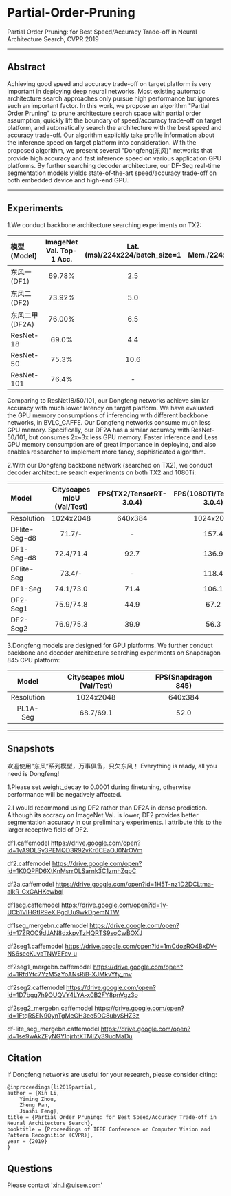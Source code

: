 # Partial-Order-Pruning

Partial Order Pruning: for  Best Speed/Accuracy Trade-off in Neural Architecture Search, CVPR 2019

****

## Abstract
Achieving good speed and accuracy trade-off on target platform is very important in deploying deep neural networks. Most existing automatic architecture search approaches only pursue high performance but ignores such an important factor. In this work, we propose an algorithm "Partial Order Pruning" to prune architecture search space with partial order assumption, quickly lift the boundary of speed/accuracy trade-off on target platform, and automatically search the architecture with the best speed and accuracy trade-off. Our algorithm explicitly take profile information about the inference speed on target platform into consideration. With the proposed algorithm, we present several "Dongfeng(东风)" networks that provide high accuracy and fast inference speed on various application GPU platforms. By further searching decoder architecture, our DF-Seg real-time segmentation models yields state-of-the-art speed/accuracy trade-off on both embedded device and high-end GPU.

***

## Experiments

1.We conduct backbone architecture searching experiments on TX2:

| 	模型(Model)		|	ImageNet Val. Top-1 Acc.	| Lat.(ms)/224x224/batch_size=1| GPU Mem./224x224/batch_size=50 | GPU Mem./1024x1024/batch_size=1 |  FLOPS|
| :---------------- |:-----------------------------:|:------------------:|:-----------:|:----------:|:--------------:|
| 	东风一(DF1)		|			69.78%				|        2.5         |    1863    |    1042     |      746M      |
| 	东风二(DF2)		|			73.92%				|        5.0         |    2867    |    1567     |      1.77G     |
| 	东风二甲(DF2A)	|			76.00%				|        6.5         |    4844    |    2356     |      1.97G     |
|    ResNet-18	    |           69.0%               |        4.4         |    2784    |    1397     |      1.8G      |
|    ResNet-50      |           75.3%               |       10.6         |    9914    |    4488     |      3.8G      |
|    ResNet-101     |           76.4%               |         -          |    14900   |    6813     |      7.6G      |

Comparing to ResNet18/50/101, our Dongfeng networks achieve similar accuracy with much lower latency on target platform.
We have evaluated the GPU memory consumptions of inferencing with different backbone networks, in BVLC_CAFFE.
Our Dongfeng networks consume much less GPU memory. Specifically, our DF2A has a similar accuracy with ResNet-50/101, but consumes 2x~3x less GPU memory.
Faster inference and Less GPU memory consumption are of great importance in deploying, and also enables researcher to implement more fancy, sophisticated algorithm.



2.With our Dongfeng backbone network (searched on TX2), we conduct decoder architecture search experiments on both TX2 and 1080Ti:

|     Model     | Cityscapes mIoU (Val/Test) | FPS(TX2/TensorRT-3.0.4) |FPS(1080Ti/TensorRT-3.0.4)|FPS(1080Ti/TensorRT-3.0.4)| FPS(Titan X/Caffe) |
| :------------ |:--------------------------:|:----------:|:-----------:|:-----------:|:------------------:|
| Resolution    |        1024x2048           |  640x384   |  1024x2048  |  1024x1024  |      1024x2048     |
| DFlite-Seg-d8 |        71.7/-              |     -      |    157.4    |    263.4    |        45.7        |
| DF1-Seg-d8    |        72.4/71.4           |    92.7    |    136.9    |    232.6    |        40.2        |
| DFlite-Seg    |        73.4/-              |     -      |    118.4    |    202.5    |        33.8        |
| DF1-Seg       |        74.1/73.0           |    71.4    |    106.1    |    182.1    |        30.7        | 
| DF2-Seg1      |        75.9/74.8           |    44.9    |    67.2     |      -      |        20.5        |
| DF2-Seg2      |        76.9/75.3           |    39.9    |    56.3     |      -      |        17.7        |


3.Dongfeng models are designed for GPU platforms. We further conduct backbone and decoder architecture searching experiments on Snapdragon 845 CPU platform:

|			 Model	       | Cityscapes mIoU (Val/Test) | FPS(Snapdragon 845) |
|:--------------------------------:|:--------------------------:|:------------------------:|
|        Resolution        |         1024x2048          |       640x384            |
|            PL1A-Seg              |         68.7/69.1          |        52.0              |


***

## Snapshots

欢迎使用“东风”系列模型，万事俱备，只欠东风！
Everything is ready, all you need is Dongfeng!

1.Please set weight_decay to 0.0001 during finetuning, otherwise performance will be negatively affected.

2.I would recommond using DF2 rather than DF2A in dense prediction. Although its accracy on ImageNet Val. is lower, DF2 provides better segmentation accuracy in our preliminary experiments. I attribute this to the larger receptive field of DF2. 

df1.caffemodel
https://drive.google.com/open?id=1yA9DLSy3PEMQD3R92vKr6CEaOJ0NrOVm

df2.caffemodel
https://drive.google.com/open?id=1K0QPFD6XtKnMsrrOLSarnk3C1zmhZqpC

df2a.caffemodel
https://drive.google.com/open?id=1H5T-nz1D2DCLtma-alkR_CxGAHKewbql

df1seg.caffemodel
https://drive.google.com/open?id=1v-UCb1VIHGtIR9eXiPgdUu9wkDpemNTW

df1seg_mergebn.caffemodel
https://drive.google.com/open?id=17ZROC9dJAN8dxkpvTzHQRTS9soCwBOXJ

df2seg1.caffemodel
https://drive.google.com/open?id=1mCdozRO4BxDV-NS6secKuvaTNWEFcv_u

df2seg1_mergebn.caffemodel
https://drive.google.com/open?id=1RfdYtc7YzM5zYoANsRiB-XJMkvYfy_mv

df2seg2.caffemodel
https://drive.google.com/open?id=1D7bgq7h9OUQVY4LYA-x0B2FY8pnVgz3o

df2seg2_mergebn.caffemodel
https://drive.google.com/open?id=1FtqRSEN90ynTgMeGH3ee5DC8ubvSHZ3z

df-lite_seg_mergebn.caffemodel
https://drive.google.com/open?id=1se9wAkZFyNGYInjrhtXTMIZy39ucMaDu


## Citation

If Dongfeng networks are useful for your research, please consider citing:

	@inproceedings{li2019partial,
	author = {Xin Li,
		Yiming Zhou,
		Zheng Pan,
		Jiashi Feng},
	title = {Partial Order Pruning: for Best Speed/Accuracy Trade-off in Neural Architecture Search},
	booktitle = {Proceedings of IEEE Conference on Computer Vision and Pattern Recognition (CVPR)},
	year = {2019}
	}



## Questions

Please contact 'xin.li@uisee.com'

